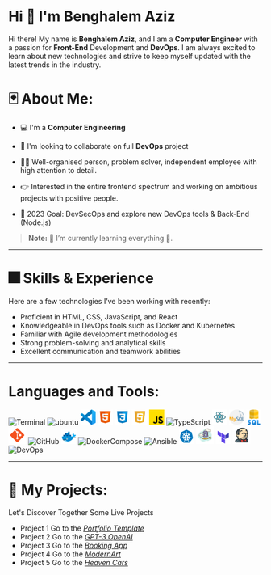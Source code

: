 

# Hi :wave: I'm Benghalem Aziz

Hi there! My name is **Benghalem Aziz**, and I am a **Computer Engineer** with a passion for **Front-End** Development and **DevOps**. I am always excited to learn about new technologies and strive to keep myself updated with the latest trends in the industry.

# :black_joker: About Me:

* :computer: I'm a **Computer Engineering**

* :mag_right: I'm looking to collaborate on full **DevOps** project

*  :man_technologist: Well-organised person, problem solver, independent employee with high attention to detail.

* :point_right: Interested in the entire frontend spectrum and working on ambitious projects with positive people.


* :dart: 2023 Goal: DevSecOps and explore new DevOps tools & Back-End	(Node.js)

> **Note:**  📖 I’m currently learning everything 🤣.
--- 
# :fireworks: Skills & Experience

Here are a few technologies I’ve been working with recently:

* Proficient in HTML, CSS, JavaScript, and React
* Knowledgeable in DevOps tools such as Docker and Kubernetes
* Familiar with Agile development methodologies
* Strong problem-solving and analytical skills
* Excellent communication and teamwork abilities

---
# Languages and Tools:

<p align="left">
<img  alt="Terminal" width="30px" src="https://www.kindpng.com/picc/m/153-1538018_terminal-icon-hd-png-download.png" />
<img  alt="ubuntu" width="35px" src="https://img.icons8.com/color/48/000000/ubuntu--v1.png"/>

<img  alt="Visual Studio Code" width="30px" src="https://raw.githubusercontent.com/github/explore/80688e429a7d4ef2fca1e82350fe8e3517d3494d/topics/visual-studio-code/visual-studio-code.png" />
<img  alt="HTML5" width="30px" src="icons/html.png">
<img  alt="CSS3" width="30px" src="icons/css.png">
<img  alt="JavaScript" width="30px" src="icons/jsicon.png">
<img  alt="JS" width="30px" src="icons/js.png">
<img  alt="TypeScript" width="30px" src="https://cdn-icons-png.flaticon.com/512/5968/5968381.png" />
<img  alt="REACT" width="30px" src="icons/react.png">
<img  alt="MYSQL" width="30px" src="icons/mysql.png">
<img  alt="SQL" width="30px" src="icons/sql-server.png">
<img  alt="Git" width="35px" src="icons/git.png">
<img  alt="GitHub" width="30px" src="https://img.icons8.com/stickers/100/000000/github.png"/>
<img  alt="Docker" width="30px" src="icons/docker.png">
<img  alt="DockerCompose" width="30px" src="https://p1c2u.gallerycdn.vsassets.io/extensions/p1c2u/docker-compose/0.3.5/1565165856720/Microsoft.VisualStudio.Services.Icons.Default"/>
<img  alt="Ansible" width="30px" src="https://img.icons8.com/color/48/000000/ansible.png"/>
<img  alt="Kubernetes" width="30px" src="icons/kub.png">
<img  alt="AWS" width="35px" src="icons/aws.png">
<img  alt="Terraform" width="30px" src="icons/terraform.png"/>
<img  alt="Jenkins" width="35px" src="icons/jenkins.png">
<img  alt="DevOps" width="35px" src="https://img.icons8.com/color/48/000000/infinity-large.png"/>
<p>

--- 

# :diamond_shape_with_a_dot_inside: My Projects:

Let's Discover Together Some Live Projects

* Project 1 Go to the <a href="https://github.com/Benghalem/Portfolio-Template.git" style="font-style: italic"> Portfolio Template </a>
* Project 2  Go to the <a href="https://github.com/Benghalem/GPT-3-Open-AI-.git" style="font-style: italic"> GPT-3 OpenAI </a>
* Project 3 Go to the <a href="https://github.com/Benghalem/Booking-App.git" style="font-style: italic"> Booking App </a>
* Project 4 Go to the <a href="https://github.com/Benghalem/Templet-03.git" style="font-style: italic"> ModernArt </a>
* Project 5 Go to the <a href="https://github.com/Benghalem/Heaven-Cars.git" style="font-style: italic"> Heaven Cars </a>





